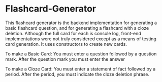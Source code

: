 # Flashcard-Generator

This flashcard generator is the backend implementation for generating a basic flashcard question, and for 
generating a flashcard with a cloze deletion. Although the full card for each is console log, front-end
implementations were not truly considered except as a means of testing card generation. It uses constructors
to create new cards.

To make a Basic Card:
You must enter a question followed by a question mark. After the question mark you must enter the answer

To make a Cloze Card:
You must enter a statement of fact followed by a period. After the period, you must indicate the cloze
deletion phrase.